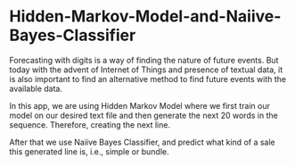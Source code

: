 # Hidden-Markov-Model-and-Naiive-Bayes-Classifier

Forecasting with digits is a way of finding the nature of future events. But today with the advent of Internet of Things and presence of textual data,
it is also important to find an alternative method to find future events with the available data.

In this app, we are using Hidden Markov Model where we first train our model on our desired text file and then generate the next 20 words in 
the sequence. Therefore, creating the next line.

After that we use Naiive Bayes Classifier, and predict what kind of a sale this generated line is, i.e., simple or bundle.
